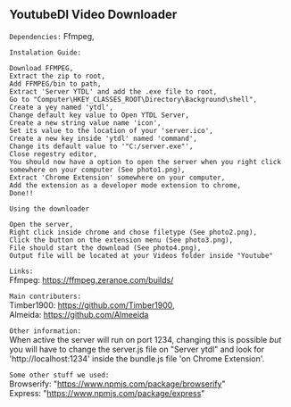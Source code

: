 ## YoutubeDl Video Downloader

`Dependencies:`
    Ffmpeg,

`Instalation Guide:`
 
~~~
Download FFMPEG,
Extract the zip to root,
Add FFMPEG/bin to path,
Extract 'Server YTDL' and add the .exe file to root,
Go to "Computer\HKEY_CLASSES_ROOT\Directory\Background\shell",
Create a yey named 'ytdl',
Change default key value to Open YTDL Server,
Create a new string value name 'icon',
Set its value to the location of your 'server.ico',
Create a new key inside 'ytdl' named 'command',
Change its default value to '"C:/server.exe"',
Close regestry editor,
You should now have a option to open the server when you right click somewhere on your computer (See photo1.png),
Extract 'Chrome Extension' somewhere on your computer,
Add the extension as a developer mode extension to chrome,
Done!!
~~~


`Using the downloader`

~~~
Open the server,
Right click inside chrome and chose filetype (See photo2.png),
Click the button on the extension menu (See photo3.png),
File should start the download (See photo4.png),
Output file will be located at your Videos folder inside "Youtube"
~~~

`Links:` <br />Ffmpeg: https://ffmpeg.zeranoe.com/builds/ <br />




`Main contributers:` <br />Timber1900:   https://github.com/Timber1900, <br />Almeida: https://github.com/Almeeida

`Other information:` <br />When active the server will run on port 1234, changing this is possible *but* you will have to change the server.js file on "Server ytdl" and  look for 'http://localhost:1234' inside the bundle.js file 'on Chrome Extension'.

`Some other stuff we used:`<br />Browserify: "https://www.npmjs.com/package/browserify" <br />Express: "https://www.npmjs.com/package/express"
